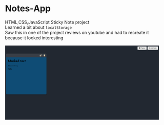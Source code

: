 # Notes-App
HTML,CSS,JavaScript Sticky Note project <br>
Learned a bit about `localStorage` <br>
Saw this in one of the project reviews on youtube and had to recreate it because it looked interesting<br> <br>
![](https://github.com/littlenines/Notes-App/blob/f989fcdb122313cdf5c20aa5132e90c17a2c83a8/record.gif)
